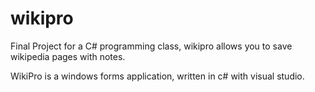 # wikipro
Final Project for a C# programming class, wikipro allows you to save wikipedia pages with notes.

WikiPro is a windows forms application, written in c# with visual studio.
